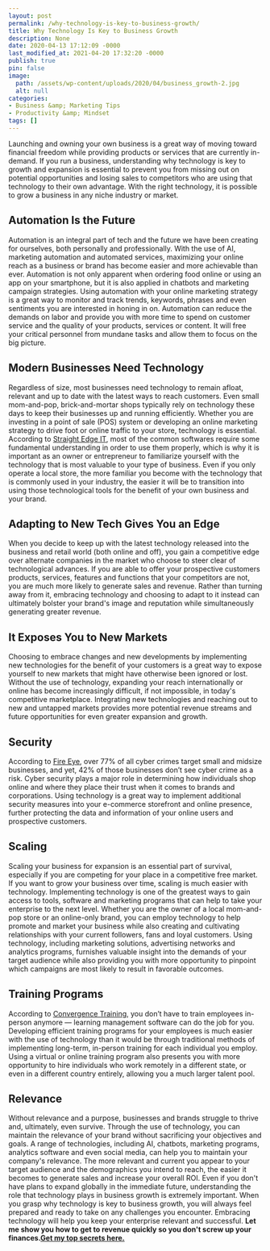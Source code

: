 ```yaml
---
layout: post
permalink: /why-technology-is-key-to-business-growth/
title: Why Technology Is Key to Business Growth
description: None
date: 2020-04-13 17:12:09 -0000
last_modified_at: 2021-04-20 17:32:20 -0000
publish: true
pin: false
image:
  path: /assets/wp-content/uploads/2020/04/business_growth-2.jpg
  alt: null
categories:
- Business &amp; Marketing Tips
- Productivity &amp; Mindset
tags: []
---
```

Launching and owning your own business is a great way of moving toward financial freedom while providing products or services that are currently in-demand. If you run a business, understanding why technology is key to growth and expansion is essential to prevent you from missing out on potential opportunities and losing sales to competitors who are using that technology to their own advantage. With the right technology, it is possible to grow a business in any niche industry or market.

## Automation Is the Future

Automation is an integral part of tech and the future we have been creating for ourselves, both personally and professionally. With the use of AI, marketing automation and automated services, maximizing your online reach as a business or brand has become easier and more achievable than ever. Automation is not only apparent when ordering food online or using an app on your smartphone, but it is also applied in chatbots and marketing campaign strategies. Using automation with your online marketing strategy is a great way to monitor and track trends, keywords, phrases and even sentiments you are interested in honing in on. Automation can reduce the demands on labor and provide you with more time to spend on customer service and the quality of your products, services or content. It will free your critical personnel from mundane tasks and allow them to focus on the big picture.

## Modern Businesses Need Technology

Regardless of size, most businesses need technology to remain afloat, relevant and up to date with the latest ways to reach customers. Even small mom-and-pop, brick-and-mortar shops typically rely on technology these days to keep their businesses up and running efficiently. Whether you are investing in a point of sale (POS) system or developing an online marketing strategy to drive foot or online traffic to your store, technology is essential. According to [Straight Edge IT](https://straightedgetech.com/san-antonio-tx), most of the common softwares require some fundamental understanding in order to use them properly, which is why it is important as an owner or entrepreneur to familiarize yourself with the technology that is most valuable to your type of business. Even if you only operate a local store, the more familiar you become with the technology that is commonly used in your industry, the easier it will be to transition into using those technological tools for the benefit of your own business and your brand.

## Adapting to New Tech Gives You an Edge

When you decide to keep up with the latest technology released into the business and retail world (both online and off), you gain a competitive edge over alternate companies in the market who choose to steer clear of technological advances. If you are able to offer your prospective customers products, services, features and functions that your competitors are not, you are much more likely to generate sales and revenue. Rather than turning away from it, embracing technology and choosing to adapt to it instead can ultimately bolster your brand's image and reputation while simultaneously generating greater revenue.

## It Exposes You to New Markets

Choosing to embrace changes and new developments by implementing new technologies for the benefit of your customers is a great way to expose yourself to new markets that might have otherwise been ignored or lost. Without the use of technology, expanding your reach internationally or online has become increasingly difficult, if not impossible, in today's competitive marketplace. Integrating new technologies and reaching out to new and untapped markets provides more potential revenue streams and future opportunities for even greater expansion and growth.

## Security

According to [Fire Eye](https://www.fireeye.com/solutions/small-and-midsize-business.html), over 77% of all cyber crimes target small and midsize businesses, and yet, 42% of those businesses don’t see cyber crime as a risk. Cyber security plays a major role in determining how individuals shop online and where they place their trust when it comes to brands and corporations. Using technology is a great way to implement additional security measures into your e-commerce storefront and online presence, further protecting the data and information of your online users and prospective customers.

## Scaling

Scaling your business for expansion is an essential part of survival, especially if you are competing for your place in a competitive free market. If you want to grow your business over time, scaling is much easier with technology. Implementing technology is one of the greatest ways to gain access to tools, software and marketing programs that can help to take your enterprise to the next level. Whether you are the owner of a local mom-and-pop store or an online-only brand, you can employ technology to help promote and market your business while also creating and cultivating relationships with your current followers, fans and loyal customers. Using technology, including marketing solutions, advertising networks and analytics programs, furnishes valuable insight into the demands of your target audience while also providing you with more opportunity to pinpoint which campaigns are most likely to result in favorable outcomes.

## Training Programs

According to [Convergence Training](https://www.convergencetraining.com/convergence-server-enterprise-lms.aspx?utm_source=blog.convergencetraining.com&utm_medium=referral&utm_campaign=how-to-create-an-effective-training-program-8-steps-to-success&utm_content=main%20nav), you don’t have to train employees in-person anymore — learning management software can do the job for you. Developing efficient training programs for your employees is much easier with the use of technology than it would be through traditional methods of implementing long-term, in-person training for each individual you employ. Using a virtual or online training program also presents you with more opportunity to hire individuals who work remotely in a different state, or even in a different country entirely, allowing you a much larger talent pool.

## Relevance

Without relevance and a purpose, businesses and brands struggle to thrive and, ultimately, even survive. Through the use of technology, you can maintain the relevance of your brand without sacrificing your objectives and goals. A range of technologies, including AI, chatbots, marketing programs, analytics software and even social media, can help you to maintain your company's relevance. The more relevant and current you appear to your target audience and the demographics you intend to reach, the easier it becomes to generate sales and increase your overall ROI. Even if you don't have plans to expand globally in the immediate future, understanding the role that technology plays in business growth is extremely important. When you grasp why technology is key to business growth, you will always feel prepared and ready to take on any challenges you encounter. Embracing technology will help you keep your enterprise relevant and successful. **Let me show you how to get to revenue quickly so you don't screw up your finances.[Get my top secrets here.](https://go.katebagoy.com/ebook)**
